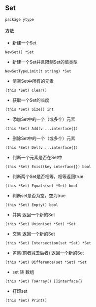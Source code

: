 ## Set
```
package ytype
```


#### 方法


- 新建一个Set
```
NewSet() *Set
```


- 新建一个Set并且限制Set的值类型
```
NewSetTypeLimit(t string) *Set
```


- 清空Set中所有的元素
```
(this *Set) Clear()
```


- 获取一个Set的长度
```
(this *Set) Size() int
```


- 添加Set中的一个（或多个）元素
```
(this *Set) Add(v ...interface{})  
```


- 删除Set中的一个（或多个）元素
```
(this *Set) Del(v ...interface{}) 
```


- 判断一个元素是否在Set中
```
(this *Set) Exist(key interface{}) bool 
```


- 判断两个Set是否相等，相等返回true
```
(this *Set) Equals(set *Set) bool 
```


- 判断set是否为空，空为true
```
(this *Set) Empty() bool 
```


- 并集  返回一个新的Set
```
(this *Set) Union(set *Set) *Set 
```


- 交集  返回一个新的Set
```
(this *Set) Intersection(set *Set) *Set 
```


- 差集(前者减去后者)  返回一个新的Set
```
(this *Set) Difference(set *Set) *Set 
```


- set 转 数组
```
(this *Set) ToArray() []interface{}
```


- 打印set
```
(this *Set) Print()
```

